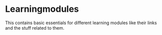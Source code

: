 # Learningmodules
This contains basic essentials for different learning modules like their links and the stuff related to them.
